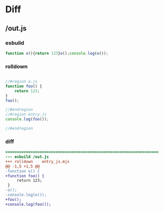 # Diff
## /out.js
### esbuild
```js
function o(){return 123}o();console.log(o());
```
### rolldown
```js

//#region a.js
function foo() {
	return 123;
}
foo();

//#endregion
//#region entry.js
console.log(foo());

//#endregion

```
### diff
```diff
===================================================================
--- esbuild	/out.js
+++ rolldown	entry_js.mjs
@@ -1,5 +1,5 @@
-function o() {
+function foo() {
     return 123;
 }
-o();
-console.log(o());
+foo();
+console.log(foo());

```
